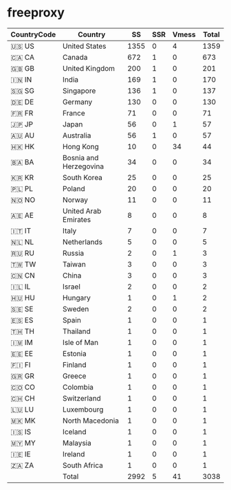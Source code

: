 # freeproxy

|CountryCode|Country|SS|SSR|Vmess|Total|
|  ----  | ----  |  ----  | ----  |  ----  | ----  |
|🇺🇸 US|United States|1355|0|4|1359|
|🇨🇦 CA|Canada|672|1|0|673|
|🇬🇧 GB|United Kingdom|200|1|0|201|
|🇮🇳 IN|India|169|1|0|170|
|🇸🇬 SG|Singapore|136|1|0|137|
|🇩🇪 DE|Germany|130|0|0|130|
|🇫🇷 FR|France|71|0|0|71|
|🇯🇵 JP|Japan|56|0|1|57|
|🇦🇺 AU|Australia|56|1|0|57|
|🇭🇰 HK|Hong Kong|10|0|34|44|
|🇧🇦 BA|Bosnia and Herzegovina|34|0|0|34|
|🇰🇷 KR|South Korea|25|0|0|25|
|🇵🇱 PL|Poland|20|0|0|20|
|🇳🇴 NO|Norway|11|0|0|11|
|🇦🇪 AE|United Arab Emirates|8|0|0|8|
|🇮🇹 IT|Italy|7|0|0|7|
|🇳🇱 NL|Netherlands|5|0|0|5|
|🇷🇺 RU|Russia|2|0|1|3|
|🇹🇼 TW|Taiwan|3|0|0|3|
|🇨🇳 CN|China|3|0|0|3|
|🇮🇱 IL|Israel|2|0|0|2|
|🇭🇺 HU|Hungary|1|0|1|2|
|🇸🇪 SE|Sweden|2|0|0|2|
|🇪🇸 ES|Spain|1|0|0|1|
|🇹🇭 TH|Thailand|1|0|0|1|
|🇮🇲 IM|Isle of Man|1|0|0|1|
|🇪🇪 EE|Estonia|1|0|0|1|
|🇫🇮 FI|Finland|1|0|0|1|
|🇬🇷 GR|Greece|1|0|0|1|
|🇨🇴 CO|Colombia|1|0|0|1|
|🇨🇭 CH|Switzerland|1|0|0|1|
|🇱🇺 LU|Luxembourg|1|0|0|1|
|🇲🇰 MK|North Macedonia|1|0|0|1|
|🇮🇸 IS|Iceland|1|0|0|1|
|🇲🇾 MY|Malaysia|1|0|0|1|
|🇮🇪 IE|Ireland|1|0|0|1|
|🇿🇦 ZA|South Africa|1|0|0|1|
||Total|2992|5|41|3038|
